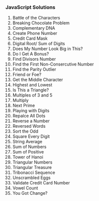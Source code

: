 ### JavaScript Solutions

1. Battle of the Characters
2. Breaking Chocolate Problem
3. Complementary DNA
4. Create Phone Number
5. Credit Card Mask
6. Digital Root/ Sum of Digits
7. Does My Number Look Big in This?
8. Do I Get A Bonus?
9. Find Divisors Number
10. Find the First Non-Consercutive Number
11. Find the Parity Outlier
12. Friend or Foe?
13. Get the Middle Character
14. Highest and Lowest
15. Is This a Triangle?
16. Multiples of 3 and 5
17. Multiply
18. Next Prime
19. Playing with Digits
20. Repalce All Dots
21. Reverse a Number
22. Reversed Words
23. Sort the Odd
24. Square Every Digit
25. String Average
26. Sum of Numbers
27. Sum of Positive
28. Tower of Hanoi
29. Triangular Numbers
30. Triangular Treasure
31. Tribonacci Sequence
32. Unscrambled Eggs
33. Validate Credit Card Number
34. Vowel Count
35. You Got Change?
